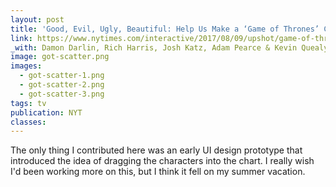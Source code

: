 ```yaml
---
layout: post
title: 'Good, Evil, Ugly, Beautiful: Help Us Make a ‘Game of Thrones’ Chart'
link: https://www.nytimes.com/interactive/2017/08/09/upshot/game-of-thrones-chart.html
_with: Damon Darlin, Rich Harris, Josh Katz, Adam Pearce & Kevin Quealy
image: got-scatter.png
images:
  - got-scatter-1.png
  - got-scatter-2.png
  - got-scatter-3.png
tags: tv
publication: NYT
classes:
---
```


The only thing I contributed here was an early UI design prototype that introduced the idea of dragging the characters into the chart. I really wish I'd been working more on this, but I think it fell on my summer vacation.
